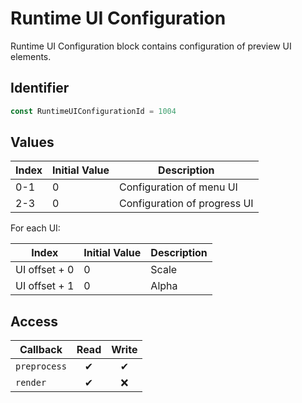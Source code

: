 # Runtime UI Configuration

Runtime UI Configuration block contains configuration of preview UI elements.

## Identifier

```ts
const RuntimeUIConfigurationId = 1004
```

## Values

| Index | Initial Value | Description                  |
| ----- | ------------- | ---------------------------- |
| 0-1   | 0             | Configuration of menu UI     |
| 2-3   | 0             | Configuration of progress UI |

For each UI:

| Index         | Initial Value | Description |
| ------------- | ------------- | ----------- |
| UI offset + 0 | 0             | Scale       |
| UI offset + 1 | 0             | Alpha       |

## Access

| Callback     | Read | Write |
| ------------ | :--: | :---: |
| `preprocess` |  ✔   |   ✔   |
| `render`     |  ✔   |  ❌   |
